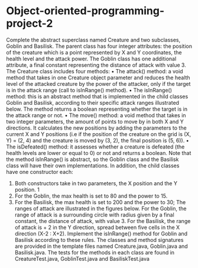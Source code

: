 # Object-oriented-programming-project-2
Complete the abstract superclass named Creature and two subclasses, Goblin
and Basilisk. The parent class has four integer attributes: the position of the
creature which is a point represented by X and Y coordinates, the health level and
the attack power. The Goblin class has one additional attribute, a final constant
representing the distance of attack with value 3. The Creature class includes four
methods:
• The attack() method: a void method that takes in one Creature object parameter and reduces the health level of the attacked creature by the power of the
attacker, only if the target is in the attack range (call to isInRange() method).
• The isInRange() method: this is an abstract method that is implemented
in the child classes Goblin and Basilisk, according to their specific attack
ranges illustrated below. The method returns a boolean representing whether
the target is in the attack range or not.
• The move() method: a void method that takes in two integer parameters, the
amount of points to move by in both X and Y directions. It calculates the new
positions by adding the parameters to the current X and Y positions (i.e if the
position of the creature on the grid is (X, Y) = (2, 4) and the creature is moved
by (3, 2), the final position is (5, 6)).
• The isDefeated() method: it assesses whether a creature is defeated (the
health levels are lower or equal to 0) or not and returns a boolean.
Note that the method isInRange() is abstract, so the Goblin class and the Basilisk
class will have their own implementations. In addition, the child classes have one
constructor each:
1. Both constructors take in two parameters, the X position and the Y position.
1
2. For the Goblin, the max health is set to 80 and the power to 15.
3. For the Basilisk, the max health is set to 200 and the power to 30;
The ranges of attack are illustrated in the figures below. For the Goblin, the range
of attack is a surrounding circle with radius given by a final constant, the distance
of attack, with value 3. For the Basilisk, the range of attack is + 2 in the Y
direction, spread between five cells in the X direction (X-2 : X+2). Implement the
isInRange() method for Goblin and Basilisk according to these rules.
The classes and method signatures are provided in the template files named
Creature.java, Goblin.java and Basilisk.java. The tests for the methods in
each class are found in CreatureTest.java, GoblinTest.java and BasiliskTest.java
